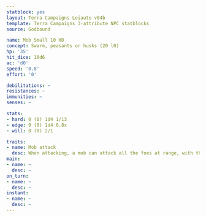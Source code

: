 ```yaml
---
statblock: yes
layout: Terra Campaigns Leiaute v04b
template: Terra Campaigns 3-attribute NPC statblocks
source: Godbound

name: Mob Small 10 HD
concept: Swarm, peasants or husks (20 l0)
hp: '35'
hit_dice: 10d6
ac: 'd0'
speed: '0.8'
effort: '0'

debilitations: ~
resistances: ~
immunities: ~
senses: ~

stats:
- hard: 0 (0) 1d4 1/13
- edge: 0 (0) 1d4 0.8x
- will: 0 (0) 2/1

traits:
- name: Mob attack
  desc: When attacking, a mob can attack all the foes at range, with the number of attacks specified in the attack description.
main:
- name: ~
  desc: ~
on_turn:
- name: ~
  desc: ~
instant:
- name: ~
  desc: ~
---
```

